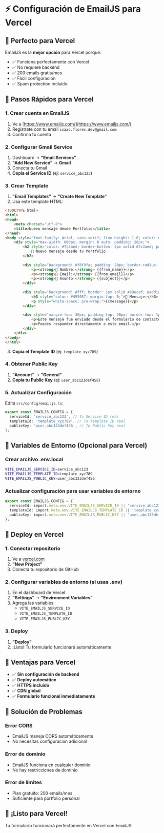 # ⚡ Configuración de EmailJS para Vercel

## 🎯 Perfecto para Vercel
EmailJS es la **mejor opción** para Vercel porque:
- ✅ Funciona perfectamente con Vercel
- ✅ No requiere backend
- ✅ 200 emails gratis/mes
- ✅ Fácil configuración
- ✅ Spam protection incluido

## 🚀 Pasos Rápidos para Vercel

### 1. Crear cuenta en EmailJS
1. Ve a [https://www.emailjs.com/](https://www.emailjs.com/)
2. Regístrate con tu email `isaac.flores.dev@gmail.com`
3. Confirma tu cuenta

### 2. Configurar Gmail Service
1. Dashboard → **"Email Services"**
2. **"Add New Service"** → **Gmail**
3. Conecta tu Gmail
4. **Copia el Service ID** (ej: `service_abc123`)

### 3. Crear Template
1. **"Email Templates"** → **"Create New Template"**
2. Usa este template HTML:

```html
<!DOCTYPE html>
<html>
<head>
    <meta charset="utf-8">
    <title>Nuevo mensaje desde Portfolio</title>
</head>
<body style="font-family: Arial, sans-serif; line-height: 1.6; color: #333;">
    <div style="max-width: 600px; margin: 0 auto; padding: 20px;">
        <h2 style="color: #7c3aed; border-bottom: 2px solid #7c3aed; padding-bottom: 10px;">
            📧 Nuevo mensaje desde tu Portfolio
        </h2>
        
        <div style="background: #f8f9fa; padding: 20px; border-radius: 8px; margin: 20px 0;">
            <p><strong>👤 Nombre:</strong> {{from_name}}</p>
            <p><strong>📧 Email:</strong> {{from_email}}</p>
            <p><strong>📝 Asunto:</strong> {{subject}}</p>
        </div>
        
        <div style="background: #fff; border: 1px solid #e9ecef; padding: 20px; border-radius: 8px;">
            <h3 style="color: #495057; margin-top: 0;">💬 Mensaje:</h3>
            <p style="white-space: pre-wrap;">{{message}}</p>
        </div>
        
        <div style="margin-top: 30px; padding-top: 20px; border-top: 1px solid #e9ecef; text-align: center; color: #6c757d; font-size: 14px;">
            <p>Este mensaje fue enviado desde el formulario de contacto de tu portfolio.</p>
            <p>Puedes responder directamente a este email.</p>
        </div>
    </div>
</body>
</html>
```

3. **Copia el Template ID** (ej: `template_xyz789`)

### 4. Obtener Public Key
1. **"Account"** → **"General"**
2. **Copia tu Public Key** (ej: `user_abc123def456`)

### 5. Actualizar Configuración
Edita `src/config/emailjs.ts`:

```typescript
export const EMAILJS_CONFIG = {
  serviceId: 'service_abc123', // Tu Service ID real
  templateId: 'template_xyz789', // Tu Template ID real
  publicKey: 'user_abc123def456', // Tu Public Key real
};
```

## 🔧 Variables de Entorno (Opcional para Vercel)

### Crear archivo .env.local
```bash
VITE_EMAILJS_SERVICE_ID=service_abc123
VITE_EMAILJS_TEMPLATE_ID=template_xyz789
VITE_EMAILJS_PUBLIC_KEY=user_abc123def456
```

### Actualizar configuración para usar variables de entorno
```typescript
export const EMAILJS_CONFIG = {
  serviceId: import.meta.env.VITE_EMAILJS_SERVICE_ID || 'service_abc123',
  templateId: import.meta.env.VITE_EMAILJS_TEMPLATE_ID || 'template_xyz789',
  publicKey: import.meta.env.VITE_EMAILJS_PUBLIC_KEY || 'user_abc123def456',
};
```

## 🚀 Deploy en Vercel

### 1. Conectar repositorio
1. Ve a [vercel.com](https://vercel.com)
2. **"New Project"**
3. Conecta tu repositorio de GitHub

### 2. Configurar variables de entorno (si usas .env)
1. En el dashboard de Vercel
2. **"Settings"** → **"Environment Variables"**
3. Agrega las variables:
   - `VITE_EMAILJS_SERVICE_ID`
   - `VITE_EMAILJS_TEMPLATE_ID`
   - `VITE_EMAILJS_PUBLIC_KEY`

### 3. Deploy
1. **"Deploy"**
2. ¡Listo! Tu formulario funcionará automáticamente

## 🎯 Ventajas para Vercel
- ✅ **Sin configuración de backend**
- ✅ **Deploy automático**
- ✅ **HTTPS incluido**
- ✅ **CDN global**
- ✅ **Formulario funcional inmediatamente**

## 🚨 Solución de Problemas

### Error CORS
- EmailJS maneja CORS automáticamente
- No necesitas configuración adicional

### Error de dominio
- EmailJS funciona en cualquier dominio
- No hay restricciones de dominio

### Error de límites
- Plan gratuito: 200 emails/mes
- Suficiente para portfolio personal

## 🎉 ¡Listo para Vercel!
Tu formulario funcionará perfectamente en Vercel con EmailJS.
